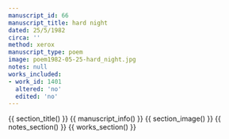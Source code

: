 ```yaml
---
manuscript_id: 66
manuscript_title: hard night
dated: 25/5/1982
circa: ''
method: xerox
manuscript_type: poem
image: poem1982-05-25-hard_night.jpg
notes: null
works_included:
- work_id: 1401
  altered: 'no'
  edited: 'no'
---
```


{{ section_title() }}
{{ manuscript_info() }}
{{ section_image() }}
{{ notes_section() }}
{{ works_section() }}
